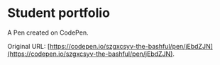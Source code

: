 # Student portfolio

A Pen created on CodePen.

Original URL: [https://codepen.io/szgxcsyv-the-bashful/pen/jEbdZJN](https://codepen.io/szgxcsyv-the-bashful/pen/jEbdZJN).

